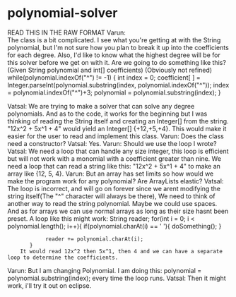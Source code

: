 # polynomial-solver
READ THIS IN THE RAW FORMAT
Varun:    
    The class is a bit complicated.
    I see what you're getting at with the String polynomial, but I'm not sure how you plan to break it up into the coefficients for each        degree.
    Also, I'd like to know what the highest degree will be for this solver before we get on with it. Are we going to do something like          this?
    (Given String polynomial and int[] coefficients) (Obviously not refined)
    while(polynomial.indexOf("^") != -1) {
        int index = 0;
        coefficient[ ] = Integer.parseInt(polynomial.substring(index, polynomial.indexOf("^"));
        index = polynomial.indexOf("^")+3;
        polynomial = polynomial.substring(index);
    }

Vatsal:
    We are trying to make a solver that can solve any degree polynomials. And as to the code, it works for the beginning but I was             thinking of reading the String itself and creating an Integer[] from the string.
        "12x^2 + 5x^1 + 4" would yield an Integer[] {+12,+5,+4}. 
    This would make it easier for the user to read and implement this class.
Varun:
    Does the class need a constructor?
Vatsal: Yes.
Varun: Should we use the loop I wrote?
Vatsal: We need a loop that can handle any size integer, this loop is efficient but will not work with a monomial with a coefficient greater than nine. We need a loop that can read a string like this:
     "12x^2 + 5x^1 + 4"
 to make an array like {12, 5, 4}.
Varun: But an array has set limits so how would we make the program work for any polynomial?
        Are ArrayLists elastic?
Vatsal: The loop is incorrect, and will go on forever since we arent modifying the string itself(The "^" character will always be there), We need to think of another way to read the string polynomial. Maybe we could use spaces. And as for arrays we can use normal arrays as long as their size hasnt been preset.
        A loop like this might work:
           String reader;
           for(int i = 0; i < polynomial.length(); i++){
                if(polynomial.charAt(i) == ' '){
                    doSomething();
                }
                
                reader += polynomial.charAt(i);
           }
        It would read 12x^2 then 5x^1, then 4 and we can have a separate loop to determine the coefficients.
        
        
Varun: But I am changing Polynomial. I am doing this: polynomial = polynomial.substring(index); every time the loop runs.
Vatsal: Then it might work, i'll try it out on eclipse.
